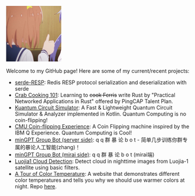 [<img src="https://raw.githubusercontent.com/DEDZTBH/DEDZTBH/master/mira.jpg" height="150"/>]()

Welcome to my GitHub page!
Here are some of my current/recent projects:

- [serde-RESP](https://github.com/DEDZTBH/serde-RESP): Redis RESP protocol serialization and deserialization with serde
- [Crab Cooking 101](https://github.com/DEDZTBH-Talent-Plan-Rust): Learning to ~~cook Ferris~~ write Rust by "Practical
  Networked Applications in Rust" offered by PingCAP Talent Plan.
- [Kuantum Circuit Simulator](https://github.com/DEDZTBH/KuantumCircuitSim): A Fast & Lightweight Quantum Circuit
  Simulator & Analyzer implemented in Kotlin. Quantum Computing is no coin-flipping!
- [CMU Coin-flipping Experience](https://github.com/DEDZTBH/CMU_Coin-flipping_Experience): A Coin Flipping machine
  inspired by the IBM Q Experience. Quantum Computing is Cool!
- [minGPT Group Bot (server side)](https://github.com/DEDZTBH/minGPT-group-bot-server): q q 群 暴 论 b o t -
  简单几步训练你群专属的暴论人工智能(zhang)！
- [minGPT Group Bot (mirai side)](https://github.com/DEDZTBH/minGPT-group-bot-mirai): q q 群 暴 论 b o t (mirai端)
- [Luojia1 Cloud Detection](https://github.com/DEDZTBH/luojia1-cloud-detection): Detect cloud in nighttime images from
  Luojia-1 satellite using basic filters.
- [A Tour of Color Temperature](https://dedztbh.github.io/a-tour-of-color-temperature): A website that demonstrates
  different color temperatures and tells you why we should use warmer colors at night.
  Repo [here](https://github.com/DEDZTBH/a-tour-of-color-temperature).
